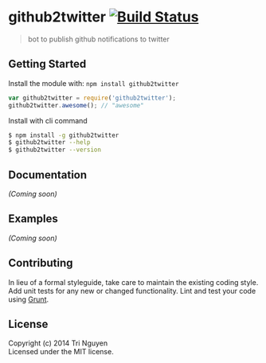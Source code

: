 # github2twitter [![Build Status](https://secure.travis-ci.org/tnguyen14/github2twitter.png?branch=master)](http://travis-ci.org/tnguyen14/github2twitter)

> bot to publish github notifications to twitter


## Getting Started

Install the module with: `npm install github2twitter`

```js
var github2twitter = require('github2twitter');
github2twitter.awesome(); // "awesome"
```

Install with cli command

```sh
$ npm install -g github2twitter
$ github2twitter --help
$ github2twitter --version
```




## Documentation

_(Coming soon)_


## Examples

_(Coming soon)_


## Contributing

In lieu of a formal styleguide, take care to maintain the existing coding style. Add unit tests for any new or changed functionality. Lint and test your code using [Grunt](http://gruntjs.com).


## License

Copyright (c) 2014 Tri Nguyen  
Licensed under the MIT license.
